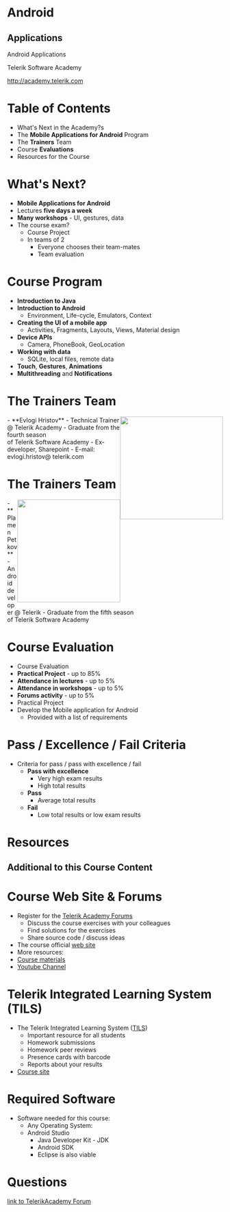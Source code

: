 <!-- section start -->

<!-- attr: {id: 'title', class: 'slide-title', hasScriptWrapper: true} -->
# Android
##  Applications
<div class="signature">
    <p class="signature-course">Android Applications</p>
    <p class="signature-initiative">Telerik Software Academy</p>
    <a href="http://academy.telerik.com" class="signature-link">http://academy.telerik.com</a>
</div>


<!-- section start -->
<!-- attr: { id:'table-of-contents', class:'table-of-contents' } -->
# Table of Contents
- What's Next in the Academy?s
- The **Mobile Applications for Android** Program
- The **Trainers** Team
- Course **Evaluations**
- Resources for the Course

<!-- section start -->
<!-- attr: { class:'slide-section', id:'coming-next', showInPresentation: true } -->
<!-- # Mobile Applications for Windows
## The Next Module in the Software Academy -->

<!-- attr: { hasScriptWrapper:true, style:'font-size:0.9em' } -->
# What's Next?
- **Mobile Applications for Android**
- Lectures **five days a week**
- **Many workshops** - UI, gestures, data
- The course exam?
  - Course Project
  - In teams of 2
    - Everyone chooses their team-mates
    - Team evaluation

<!-- section start -->
<!-- attr: { id:'', class:'slide-section', showInPresentation:true } -->
<!-- # Mobile Applications for Android
## Course Program -->

<!-- attr: { style:'font-size:0.9em' } -->
# Course Program
- **Introduction to Java**
- **Introduction to Android**
  - Environment, Life-cycle, Emulators, Context
- **Creating the UI of a mobile app**
  - Activities, Fragments, Layouts, Views, Material design
- **Device APIs**
  - Camera, PhoneBook, GeoLocation
- **Working with data**
  - SQLite, local files, remote data
- **Touch**, **Gestures**, **Animations**
- **Multithreading** and **Notifications**

<!-- section start -->
<!-- attr: { id:'', class:'slide-section', showInPresentation:true } -->
<!-- # The Trainers Team -->

<!-- attr: {hasScriptWrapper: true} -->
# The Trainers Team
<img src="https://raw.githubusercontent.com/TelerikAcademy/Common/master/revealjs-theme/css/imgs/evlogi-hristov.jpg" style="float:right" height="240" />
-   **Evlogi Hristov**
	-   Technical Trainer @ Telerik Academy
	-   Graduate from the fourth season
	<br />of Telerik Software Academy
	-   Ex-developer, Sharepoint
	-   E-mail: evlogi.hristov@ telerik.com

<!-- attr: {hasScriptWrapper: true} -->
# The Trainers Team
<img src="https://raw.githubusercontent.com/TelerikAcademy/Common/master/revealjs-theme/css/imgs/plamen-petkov.jpg" style="float:right" height="240" />
-   **Plamen Petkov**
	-   Android developer @ Telerik
	-   Graduate from the fifth season
	<br />of Telerik Software Academy


<!-- section start -->
<!-- attr: { id:'', class:'slide-section', showInPresentation:true } -->
<!-- # Course Evaluation -->

# Course Evaluation
-  Course Evaluation
  - **Practical Project** - up to 85%
  - **Attendance in lectures** - up to 5%
  - **Attendance in workshops** - up to 5%
  - **Forums activity** - up to 5%
-  Practical Project
  - Develop the Mobile application for Android
    - Provided with a list of requirements

# Pass / Excellence / Fail Criteria
- Criteria for pass / pass with excellence / fail
  - **Pass with excellence**
    - Very high exam results
    - High total results
  - **Pass**
    - Average total results
  - **Fail**
    - Low total results or low exam results

<!-- section start -->
<!-- attr: { id:'', class:'slide-section', showInPresentation:true } -->
# Resources
## Additional to this Course Content

# Course Web Site & Forums
-	Register for the [Telerik Academy Forums](https://telerikacademy.com/Forum/Category/63/android-mobile-apps)
	-	Discuss the course exercises with your colleagues
	-	Find solutions for the exercises
	-	Share source code / discuss ideas
-	The course official [web site](http://telerikacademy.com/Courses/Courses/Details/306)
-	More resources:
  - [Course materials](https://github.com/TelerikAcademy/Mobile-Applications-for-Android)
  - [Youtube Channel](https://www.youtube.com/playlist?list=PLF4lVL1sPDSkOk_zRg1Rgf4drlohCR1GJ)

# Telerik Integrated Learning System (TILS)
- The Telerik Integrated Learning System ([TILS](http://www.telerikacademy.com))
  - Important resource for all students
  - Homework submissions
  -  Homework peer reviews
  - Presence cards with barcode
  - Reports about your results
- [Course site](http://telerikacademy.com/Courses/Courses/Details/306)

# Required Software
- Software needed for this course:
  - Any Operating System:
  - Android Studio
    - Java Developer Kit - JDK
    - Android SDK
    - Eclipse is also viable

<!-- section start -->
<!-- attr: { id:'questions', class:'slide-section', showInPresentation:true } -->
# Questions
<!-- ## Android Applications -->
[link to TelerikAcademy Forum](https://telerikacademy.com/Forum/Category/63/android-mobile-apps)
